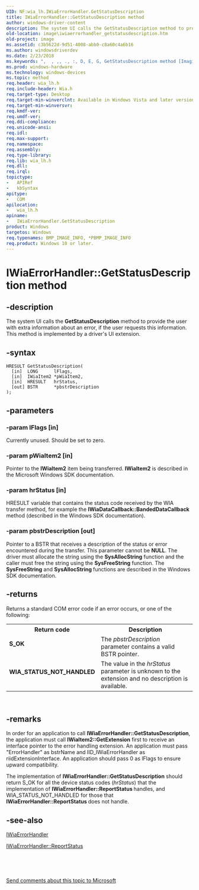 ```yaml
---
UID: NF:wia_lh.IWiaErrorHandler.GetStatusDescription
title: IWiaErrorHandler::GetStatusDescription method
author: windows-driver-content
description: The system UI calls the GetStatusDescription method to provide the user with extra information about an error, if the user requests this information. This method is implemented by a driver's UI extension.
old-location: image\iwiaerrorhandler_getstatusdescription.htm
old-project: image
ms.assetid: c3b5622d-9d51-4008-abb0-c8a60c4a6b16
ms.author: windowsdriverdev
ms.date: 2/23/2018
ms.keywords: ",  , ,, ., :, D, E, G, GetStatusDescription method [Imaging Devices], GetStatusDescription method [Imaging Devices], IWiaErrorHandler interface, GetStatusDescription,IWiaErrorHandler.GetStatusDescription, H, I, IWiaErrorHandler, IWiaErrorHandler interface [Imaging Devices], GetStatusDescription method, IWiaErrorHandler::GetStatusDescription, IWiaErrorHandler_4bd0cba6-d729-4942-b56a-588af88ef913.xml, S, W, a, c, d, e, i, image.iwiaerrorhandler_getstatusdescription, l, n, o, p, r, s, t, u, wia_lh/IWiaErrorHandler::GetStatusDescription"
ms.prod: windows-hardware
ms.technology: windows-devices
ms.topic: method
req.header: wia_lh.h
req.include-header: Wia.h
req.target-type: Desktop
req.target-min-winverclnt: Available in Windows Vista and later versions of the Windows operating systems.
req.target-min-winversvr: 
req.kmdf-ver: 
req.umdf-ver: 
req.ddi-compliance: 
req.unicode-ansi: 
req.idl: 
req.max-support: 
req.namespace: 
req.assembly: 
req.type-library: 
req.lib: wia_lh.h
req.dll: 
req.irql: 
topictype:
-	APIRef
-	kbSyntax
apitype:
-	COM
apilocation:
-	wia_lh.h
apiname:
-	IWiaErrorHandler.GetStatusDescription
product: Windows
targetos: Windows
req.typenames: BMP_IMAGE_INFO, *PBMP_IMAGE_INFO
req.product: Windows 10 or later.
---
```


# IWiaErrorHandler::GetStatusDescription method


## -description


 The system UI calls the <b>GetStatusDescription</b> method to provide the user with extra information about an error, if the user requests this information. This method is implemented by a driver's UI extension.


## -syntax


````
HRESULT GetStatusDescription(
  [in]  LONG      lFlags,
  [in]  IWiaItem2 *pWiaItem2,
  [in]  HRESULT   hrStatus,
  [out] BSTR      *pbstrDescription
);
````


## -parameters




### -param lFlags [in]

Currently unused. Should be set to zero. 


### -param pWiaItem2 [in]

Pointer to the <b>IWiaItem2</b> item being transferred. <b>IWiaItem2</b> is described in the Microsoft Windows SDK documentation.


### -param hrStatus [in]

HRESULT variable that contains the status code received by the WIA transfer method, for example the <b>IWiaDataCallback::BandedDataCallback</b> method (described in the Windows SDK documentation).


### -param pbstrDescription [out]

Pointer to a BSTR that receives a description of the status or error encountered during the transfer. This parameter cannot be <b>NULL</b>. The driver must allocate the string using the <b>SysAllocString</b> function and the caller must free the string using the <b>SysFreeString</b> function. The <b>SysFreeString</b> and <b>SysAllocString </b>functions are described in the Windows SDK documentation.


## -returns



Returns a standard COM error code if an error occurs, or one of the following:

<table>
<tr>
<th>Return code</th>
<th>Description</th>
</tr>
<tr>
<td width="40%">
<dl>
<dt><b>S_OK</b></dt>
</dl>
</td>
<td width="60%">
The<i> pbstrDescription</i> parameter contains a valid BSTR pointer.

</td>
</tr>
<tr>
<td width="40%">
<dl>
<dt><b>WIA_STATUS_NOT_HANDLED</b></dt>
</dl>
</td>
<td width="60%">
The value in the <i>hrStatus</i> parameter is unknown to the extension and no description is available.

</td>
</tr>
</table>
 




## -remarks



In order for an application to call <b>IWiaErrorHandler::GetStatusDescription</b>, the application must call <b>IWiaItem2::GetExtension</b> first to receive an interface pointer to the error handling extension. An application must pass "ErrorHandler" as bstrName and IID_IWiaErrorHandler as riidExtensionInterface. An application should pass 0 as lFlags to ensure upward compatibility.

The implementation of <b>IWiaErrorHandler::GetStatusDescription</b> should return S_OK for all the device status codes (<i>hrStatus</i>) that the implementation of <b>IWiaErrorHandler::ReportStatus </b>handles, and WIA_STATUS_NOT_HANDLED for those that <b>IWiaErrorHandler::ReportStatus </b>does not handle.




## -see-also

<a href="..\wia_lh\nn-wia_lh-iwiaerrorhandler.md">IWiaErrorHandler</a>



<a href="https://msdn.microsoft.com/library/windows/hardware/ff543909">IWiaErrorHandler::ReportStatus</a>



 

 

<a href="mailto:wsddocfb@microsoft.com?subject=Documentation%20feedback [image\image]:%20IWiaErrorHandler::GetStatusDescription method%20 RELEASE:%20(2/23/2018)&amp;body=%0A%0APRIVACY STATEMENT%0A%0AWe use your feedback to improve the documentation. We don't use your email address for any other purpose, and we'll remove your email address from our system after the issue that you're reporting is fixed. While we're working to fix this issue, we might send you an email message to ask for more info. Later, we might also send you an email message to let you know that we've addressed your feedback.%0A%0AFor more info about Microsoft's privacy policy, see http://privacy.microsoft.com/en-us/default.aspx." title="Send comments about this topic to Microsoft">Send comments about this topic to Microsoft</a>

